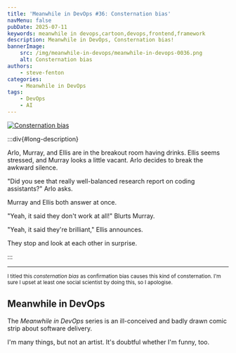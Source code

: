 ```yaml
---
title: 'Meanwhile in DevOps #36: Consternation bias'
navMenu: false
pubDate: 2025-07-11
keywords: meanwhile in devops,cartoon,devops,frontend,framework
description: Meanwhile in DevOps, Consternation bias!
bannerImage:
    src: /img/meanwhile-in-devops/meanwhile-in-devops-0036.png
    alt: Consternation bias
authors:
    - steve-fenton
categories:
    - Meanwhile in DevOps
tags:
    - DevOps
    - AI
---
```


<a href="#long-description">
<img src="/img/meanwhile-in-devops/meanwhile-in-devops-0036.png" alt="Consternation bias" />
</a>

:::div{#long-description}

Arlo, Murray, and Ellis are in the breakout room having drinks. Ellis seems stressed, and Murray looks a little vacant. Arlo decides to break the awkward silence.

"Did you see that really well-balanced research report on coding assistants?" Arlo asks.

Murray and Ellis both answer at once.

"Yeah, it said they don't work at all!" Blurts Murray.

"Yeah, it said they're brilliant," Ellis announces.

They stop and look at each other in surprise.

:::

---

<small>I titled this *consternation bias* as confirmation bias causes this kind of consternation. I'm sure I upset at least one social scientist by doing this, so I apologise.</small>

## Meanwhile in DevOps

The *Meanwhile in DevOps* series is an ill-conceived and badly drawn comic strip about software delivery.

I'm many things, but not an artist. It's doubtful whether I'm funny, too.
